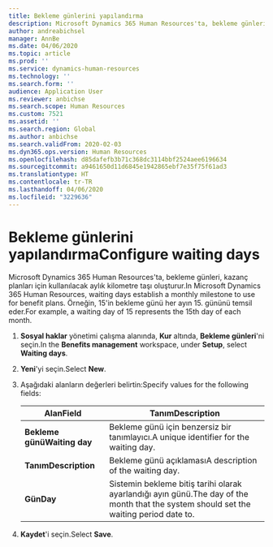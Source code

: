 ```yaml
---
title: Bekleme günlerini yapılandırma
description: Microsoft Dynamics 365 Human Resources'ta, bekleme günleri, kazanç planları için kullanılacak aylık kilometre taşı oluşturur.
author: andreabichsel
manager: AnnBe
ms.date: 04/06/2020
ms.topic: article
ms.prod: ''
ms.service: dynamics-human-resources
ms.technology: ''
ms.search.form: ''
audience: Application User
ms.reviewer: anbichse
ms.search.scope: Human Resources
ms.custom: 7521
ms.assetid: ''
ms.search.region: Global
ms.author: anbichse
ms.search.validFrom: 2020-02-03
ms.dyn365.ops.version: Human Resources
ms.openlocfilehash: d85dafefb3b71c368dc3114bbf2524aee6196634
ms.sourcegitcommit: a9461650d11d6845e1942865ebf7e35f75f61ad3
ms.translationtype: HT
ms.contentlocale: tr-TR
ms.lasthandoff: 04/06/2020
ms.locfileid: "3229636"
---
```

# <a name="configure-waiting-days"></a><span data-ttu-id="53f76-103">Bekleme günlerini yapılandırma</span><span class="sxs-lookup"><span data-stu-id="53f76-103">Configure waiting days</span></span>

<span data-ttu-id="53f76-104">Microsoft Dynamics 365 Human Resources'ta, bekleme günleri, kazanç planları için kullanılacak aylık kilometre taşı oluşturur.</span><span class="sxs-lookup"><span data-stu-id="53f76-104">In Microsoft Dynamics 365 Human Resources, waiting days establish a monthly milestone to use for benefit plans.</span></span> <span data-ttu-id="53f76-105">Örneğin, 15'in bekleme günü her ayın 15. gününü temsil eder.</span><span class="sxs-lookup"><span data-stu-id="53f76-105">For example, a waiting day of 15 represents the 15th day of each month.</span></span> 

1. <span data-ttu-id="53f76-106">**Sosyal haklar** yönetimi çalışma alanında, **Kur** altında, **Bekleme günleri**'ni seçin.</span><span class="sxs-lookup"><span data-stu-id="53f76-106">In the **Benefits management** workspace, under **Setup**, select **Waiting days**.</span></span>

2. <span data-ttu-id="53f76-107">**Yeni**'yi seçin.</span><span class="sxs-lookup"><span data-stu-id="53f76-107">Select **New**.</span></span>

3. <span data-ttu-id="53f76-108">Aşağıdaki alanların değerleri belirtin:</span><span class="sxs-lookup"><span data-stu-id="53f76-108">Specify values for the following fields:</span></span>

   | <span data-ttu-id="53f76-109">Alan</span><span class="sxs-lookup"><span data-stu-id="53f76-109">Field</span></span> | <span data-ttu-id="53f76-110">Tanım</span><span class="sxs-lookup"><span data-stu-id="53f76-110">Description</span></span> |
   | --- | --- |
   | <span data-ttu-id="53f76-111">**Bekleme günü**</span><span class="sxs-lookup"><span data-stu-id="53f76-111">**Waiting day**</span></span> | <span data-ttu-id="53f76-112">Bekleme günü için benzersiz bir tanımlayıcı.</span><span class="sxs-lookup"><span data-stu-id="53f76-112">A unique identifier for the waiting day.</span></span> |
   | <span data-ttu-id="53f76-113">**Tanım**</span><span class="sxs-lookup"><span data-stu-id="53f76-113">**Description**</span></span> | <span data-ttu-id="53f76-114">Bekleme günü açıklaması</span><span class="sxs-lookup"><span data-stu-id="53f76-114">A description of the waiting day.</span></span> |
   | <span data-ttu-id="53f76-115">**Gün**</span><span class="sxs-lookup"><span data-stu-id="53f76-115">**Day**</span></span> | <span data-ttu-id="53f76-116">Sistemin bekleme bitiş tarihi olarak ayarlandığı ayın günü.</span><span class="sxs-lookup"><span data-stu-id="53f76-116">The day of the month that the system should set the waiting period date to.</span></span> |
   
4. <span data-ttu-id="53f76-117">**Kaydet**'i seçin.</span><span class="sxs-lookup"><span data-stu-id="53f76-117">Select **Save**.</span></span>
